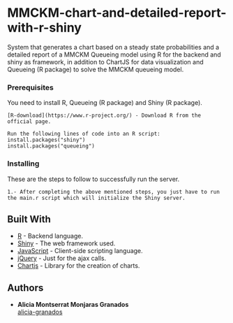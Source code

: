 # MMCKM-chart-and-detailed-report-with-r-shiny

System that generates a chart based on a steady state probabilities and a detailed report of a MMCKM Queueing model using R for the backend and shiny as framework, in addition to ChartJS for data visualization and Queueing (R package) to solve the MMCKM queueing model.

### Prerequisites

You need to install R, Queueing (R package) and Shiny (R package).


```
[R-download](https://www.r-project.org/) - Download R from the official page.
```

```
Run the following lines of code into an R script:
install.packages("shiny")
install.packages("queueing")
```

### Installing

These are the steps to follow to successfully run the server.

```
1.- After completing the above mentioned steps, you just have to run the main.r script which will initialize the Shiny server.
```

## Built With

* [R](https://www.r-project.org/) - Backend language.
* [Shiny](https://shiny.rstudio.com/) - The web framework used.
* [JavaScript](https://www.javascript.com/) - Client-side scripting language.
* [jQuery](https://jquery.com/) - Just for the ajax calls.
* [Chartjs](https://www.chartjs.org//) - Library for the creation of charts.



## Authors

* **Alicia Montserrat Monjaras Granados**   
[alicia-granados](https://github.com/alicia-granados)

